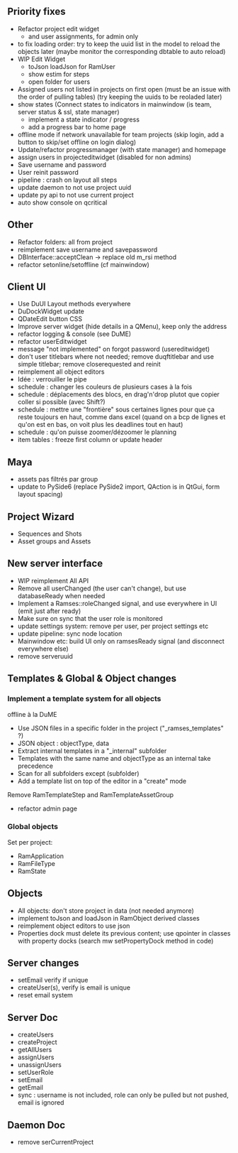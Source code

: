 ## Priority fixes

- Refactor project edit widget
    - and user assignments, for admin only
- to fix loading order: try to keep the uuid list in the model to reload the objects later (maybe monitor the corresponding dbtable to auto reload)
- WIP Edit Widget
    - toJson loadJson for RamUser
    - show estim for steps
    - open folder for users
- Assigned users not listed in projects on first open (must be an issue with the order of pulling tables) (try keeping the uuids to be reoladed later)
- show states (Connect states to indicators in mainwindow (is team, server status & ssl, state manager)
    - implement a state indicator / progress
    - add a progress bar to home page
- offline mode if network unavailable for team projects (skip login, add a button to skip/set offline on login dialog)
- Update/refactor progressmanager (with state manager) and homepage
- assign users in projecteditwidget (disabled for non admins)
- Save username and password
- User reinit password
- pipeline : crash on layout all steps
- update daemon to not use project uuid
- update py api to not use current project
- auto show console on qcritical

## Other

- Refactor folders: all from project
- reimplement save username and savepassword
- DBInterface::acceptClean -> replace old m_rsi method
- refactor setonline/setoffline (cf mainwindow)

## Client UI

- Use DuUI Layout methods everywhere
- DuDockWidget update
- QDateEdit button CSS
- Improve server widget (hide details in a QMenu), keep only the address
- refactor logging & console (see DuME)
- refactor userEditwidget
- message "not implemented" on forgot password (usereditwidget)
- don't user titlebars where not needed; remove duqftitlebar and use simple titlebar; remove closerequested and reinit
- reimplement all object editors
- Idée : verrouiller le pipe
- schedule : changer les couleurs de plusieurs cases à la fois
- schedule : déplacements des blocs, en drag'n'drop plutot que copier coller si possible (avec Shift?)
- schedule : mettre une "frontière" sous certaines lignes pour que ça reste toujours en haut, comme dans excel (quand on a bcp de lignes et qu'on est en bas, on voit plus les deadlines tout en haut)
- schedule : qu'on puisse zoomer/dézoomer le planning
- item tables : freeze first column or update header 

## Maya

- assets pas filtrés par group
- update to PySide6 (replace PySide2 import, QAction is in QtGui, form layout spacing)

## Project Wizard

- Sequences and Shots
- Asset groups and Assets

## New server interface

- WIP reimplement All API
- Remove all userChanged (the user can't change), but use databaseReady when needed
- Implement a Ramses::roleChanged signal, and use everywhere in UI (emit just after ready)
- Make sure on sync that the user role is monitored
- update settings system: remove per user, per project settings etc
- update pipeline: sync node location
- Mainwindow etc: build UI only on ramsesReady signal (and disconnect everywhere else)
- remove serveruuid

## Templates & Global & Object changes

### Implement a template system for all objects

offline à la DuME

- Use JSON files in a specific folder in the project ("_ramses_templates" ?)
- JSON object : objectType, data
- Extract internal templates in a "_internal" subfolder
- Templates with the same name and objectType as an internal take precedence
- Scan for all subfolders except (subfolder)
- Add a template list on top of the editor in a "create" mode

Remove RamTemplateStep and RamTemplateAssetGroup

- refactor admin page

### Global objects

Set per project:

- RamApplication
- RamFileType
- RamState

## Objects

- All objects: don't store project in data (not needed anymore)
- implement toJson and loadJson in RamObject derived classes
- reimplement object editors to use json
- Properties dock must delete its previous content; use qpointer in classes with property docks (search mw setPropertyDock method in code)

## Server changes

- setEmail verify if unique
- createUser(s), verify is email is unique
- reset email system

## Server Doc

- createUsers
- createProject
- getAllUsers
- assignUsers
- unassignUsers
- setUserRole
- setEmail
- getEmail
- sync : username is not included, role can only be pulled but not pushed, email is ignored

## Daemon Doc

- remove serCurrentProject
